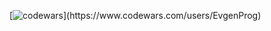 [![codewars]([https://www.codewars.com/users/username/badges/large](https://www.codewars.com/users/EvgenProg/badges/large))](https://www.codewars.com/users/EvgenProg)
